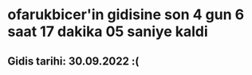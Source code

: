 # ofarukbicer'in gidisine son 4 gun 6 saat 17 dakika 05 saniye kaldi

## Gidis tarihi: 30.09.2022 :(